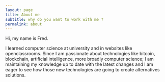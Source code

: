 ```yaml
---
layout: page
title: About me
subtitle: why do you want to work with me ?
permalink: about
---
```


Hi, my name is Fred.

I learned computer science at university and in websites like openclassrooms.
Since I am passionate about technologies like bitcoin, blockchain, artificial intelligence, more broadly computer science; I am maintaining my knowledge up to date with the latest changes and I am eager to see how those new technologies are going to create alternatives solutions.
